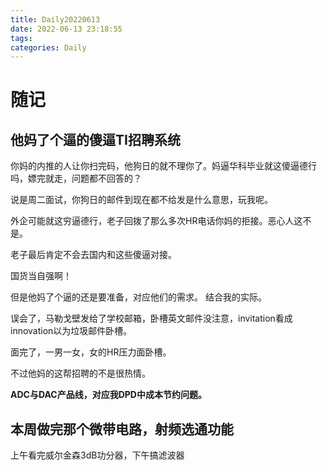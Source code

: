 ```yaml
---
title: Daily20220613
date: 2022-06-13 23:18:55
tags:
categories: Daily
---
```

# 随记

## 他妈了个逼的傻逼TI招聘系统
你妈的内推的人让你扫完码，他狗日的就不理你了。妈逼华科毕业就这傻逼德行吗，嫖完就走，问题都不回答的？

说是周二面试，你狗日的邮件到现在都不给发是什么意思，玩我呢。

外企可能就这穷逼德行，老子回拨了那么多次HR电话你妈的拒接。恶心人这不是。

老子最后肯定不会去国内和这些傻逼对接。

国货当自强啊！

但是他妈了个逼的还是要准备，对应他们的需求。
结合我的实际。

误会了，马勒戈壁发给了学校邮箱，卧槽英文邮件没注意，invitation看成innovation以为垃圾邮件卧槽。

面完了，一男一女，女的HR压力面卧槽。

不过他妈的这帮招聘的不是很热情。


**ADC与DAC产品线，对应我DPD中成本节约问题。**

## 本周做完那个微带电路，射频选通功能

上午看完威尔金森3dB功分器，下午搞滤波器